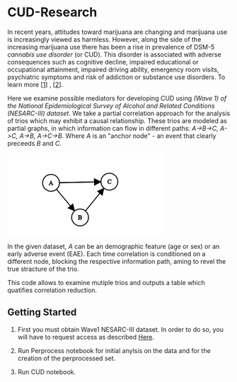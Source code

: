 
# CUD-Research

In recent years, attitudes toward marijuana are changing and marijuana use is increasingly viewed as harmless. However, along the side of the increasing marijuana use there has been a rise in prevalence of DSM-5 *cannabis use disorder* (or CUD). This disorder is associated with adverse consequences such as cognitive decline, impaired educational or occupational attainment, impaired driving ability, emergency room visits, psychiatric symptoms and risk of addiction or substance use disorders. To learn more [[1](https://pubmed.ncbi.nlm.nih.gov/26551358/)] , [[2](https://www.sciencedirect.com/science/article/pii/S0376871613000264)].

Here we examine possible mediators for developing CUD using *(Wave 1) of the National Epidemiological Survey of Alcohol and Related Conditions (NESARC-III) dataset*. 
We take a partial correlation approach for the analysis of trios which may exhibit a causal relationship. These trios are modeled as partial graphs, in which information can flow in different paths: *A->B->C, A->C, A->B, A->C->B*. Where *A* is an "anchor node" - an event that clearly preceeds *B* and *C*. 

![alt text](https://github.com/bareini/CUD-Research/blob/master/img/graph%20(1).png)

In the given dataset, *A* can be an demographic feature (age or sex) or an early adverse event (EAE). Each time correlation is conditioned on a different node, blocking the respective information path, aming to revel the true stracture of the trio. 

This code allows to examine mutiple trios and outputs a table which quatifies correlation reduction.

## Getting Started

1. First you must obtain Wave1 NESARC-III dataset. In order to do so, you will have to request access as described [Here](https://www.niaaa.nih.gov/procedures-obtaining-dataset).

2. Run Perprocess notebook for initial anylsis on the data and for the creation of the perprocessed set.

3. Run CUD notebook.
